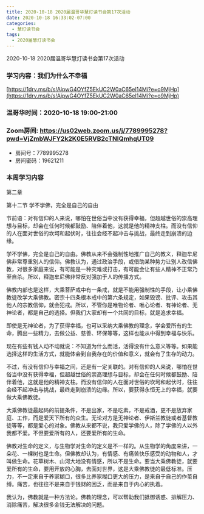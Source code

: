 ```yaml
---
title: 2020-10-18 2020届温哥华慧灯读书会第17次活动
date: 2020-10-18 16:33:02-07:00
categories:
  - 慧灯读书会
tags:
  - 2020届慧灯读书会
---
```

2020-10-18 2020届温哥华慧灯读书会第17次活动

### 学习内容：我们为什么不幸福

[https://1drv.ms/b/s!AipwG4OYfZ5EkUC2W0aC65eI14Mi?e=o9MjHp](https://1drv.ms/b/s!AipwG4OYfZ5EkUC2W0aC65eI14Mi?e=o9MjHp)

### 温哥华时间：2020-10-18 19:00-21:00

### Zoom房间: <https://us02web.zoom.us/j/7789995278?pwd=VjZmbWJFY2k2K0E5RVB2cTNIQmhqUT09>
 - 房间号：7789995278
 - 房间密码：19621211

### 本周学习内容
 
第二章

第十二节 学不学佛，完全是自己的自由

节前语：对有信仰的人来说，哪怕在世俗当中没有获得幸福，但超越世俗的崇高理想与目标，却会在任何时候都鼓励、陪伴着他，这就是他的精神支柱。而没有信仰的人在面对世俗的坎坷和起伏时，往往会经不起冲击与挑战，最终走到崩溃的边缘。

学不学佛，完全是自己的自由。佛教从来不会强制性地推广自己的教义，释迦牟尼佛非常尊重别人的信仰。佛教认为，通过政治手段，或借助某种势力让别人改信佛教，对很多家庭来说，有可能是一种灾难或打击，有可能会让有些人精神不正常乃至自杀。所以，释迦牟尼佛非常反对强加于人的传播方式。

佛教内部也是这样，大乘菩萨戒中有一条戒，就是不能用强制性的手段，让小乘佛教徒改学大乘佛教。密宗十四条根本戒中的第六条规定，如果毁谤、批评、攻击其他人的宗教信仰，就会犯戒。所以，不管你是唯物论者、唯心论者、有神论者、无神论者，都是自己的选择。但我们大家却有一个共同的目标，就是追求幸福。

即使是无神论者，为了获得幸福，也可以采纳大乘佛教的理念，学会爱所有的生命，腾出一些精力，去做公益、慈善、环保等等，这样也能从中得到幸福与快乐。

现在有些有钱人动不动就说：不知道为什么而活，活得没有什么意义等等。如果能选择这样的生活方式，就能体会到自我存在的价值和意义，就会有了生存的动力。

不过，有没有信仰与幸福之间，还是有一定关联的。对有信仰的人来说，哪怕在世俗当中没有获得幸福，但超越世俗的崇高理想与目标，却会在任何时候都鼓励、陪伴着他，这就是他的精神支柱。而没有信仰的人在面对世俗的坎坷和起伏时，往往会经不起冲击与挑战，最终走到崩溃的边缘。所以，要获得永恒无上的幸福，就要做大乘佛教徒。

大乘佛教徒最起码的前提条件，不是出家，不是吃素，不是戒酒，更不是放弃家庭、工作，而是爱天下所有的众生。无论对方是无神论者、伊斯兰教徒或者基督教徒等等，都是爱心的对象。佛教从来都不说，我只爱学佛的人，除了学佛的人以外我都不爱。不但要爱所有的人，还要爱所有的生命。

佛教对生命的定义，与生物学对生命的定义是不一样的。从生物学的角度来讲，一朵花、一棵树也是生命。但佛教却认为，有情感、有痛苦快乐感受的动物和人，才叫做生命。花草树木、山河大地没有情感，所以不是生命。要当大乘佛教徒，就要爱所有的生命，要用开放的心胸，去面对世界，这是大乘佛教徒的最低标准。压力，不一定来自于养家糊口，很多比养家糊口更大的压力，是来自于自己的作茧自缚。痛苦，也往往不是来自于钱财的困乏，而是来自于内心的执着。

我认为，佛教就是一种方法论。佛教的理念，可以帮助我们抵御诱惑、排解压力、消除痛苦，解决很多金钱无法解决的问题。

